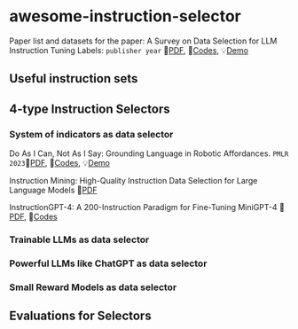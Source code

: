 # awesome-instruction-selector
Paper list and datasets for the paper: A Survey on Data Selection for LLM Instruction Tuning
Labels: `publisher year` 📄[PDF](), 🔗[Codes](), 💡[Demo]()

## Useful instruction sets

## 4-type Instruction Selectors
### System of indicators as data selector

Do As I Can, Not As I Say: Grounding Language in Robotic Affordances. `PMLR 2023`📄[PDF](https://proceedings.mlr.press/v205/ichter23a.html), 🔗[Codes](https://github.com/google-research/google-research/tree/master/saycan), 💡[Demo](https://say-can.github.io/) 

Instruction Mining: High-Quality Instruction Data Selection for Large Language Models 📄[PDF](https://arxiv.org/pdf/2307.06290.pdf)

InstructionGPT-4: A 200-Instruction Paradigm for Fine-Tuning MiniGPT-4 📄[PDF](https://arxiv.org/pdf/2308.12067.pdf), 🔗[Codes](https://github.com/waltonfuture/InstructionGPT-4)


### Trainable LLMs as data selector

### Powerful LLMs like ChatGPT as data selector

### Small Reward Models as data selector

## Evaluations for Selectors
